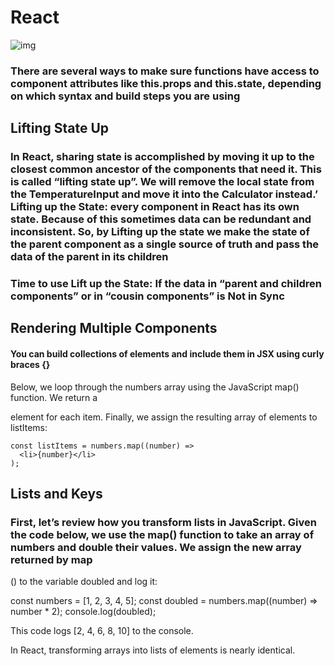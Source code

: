 # React
![img](https://i.ytimg.com/vi/szmS_M-BMls/mqdefault.jpg)

### There are several ways to make sure functions have access to component attributes like this.props and this.state, depending on which syntax and build steps you are using

## Lifting State Up

### In React, sharing state is accomplished by moving it up to the closest common ancestor of the components that need it. This is called “lifting state up”. We will remove the local state from the TemperatureInput and move it into the Calculator instead.’ Lifting up the State: every component in React has its own state. Because of this sometimes data can be redundant and inconsistent. So, by Lifting up the state we make the state of the parent component as a single source of truth and pass the data of the parent in its children

### Time to use Lift up the State: If the data in “parent and children components” or in “cousin components” is Not in Sync

## Rendering Multiple Components

#### You can build collections of elements and include them in JSX using curly braces {}

Below, we loop through the numbers array using the JavaScript map() function. We return a

element for each item. Finally, we assign the resulting array of elements to listItems:

``` const numbers = [0, 1, 2, 3, 4];
const listItems = numbers.map((number) =>
  <li>{number}</li>
);
```

## Lists and Keys

### First, let’s review how you transform lists in JavaScript. Given the code below, we use the map() function to take an array of numbers and double their values. We assign the new array returned by map

() to the variable doubled and log it:

const numbers = [1, 2, 3, 4, 5]; const doubled = numbers.map((number) => number * 2); console.log(doubled);

This code logs [2, 4, 6, 8, 10] to the console.

In React, transforming arrays into lists of elements is nearly identical.
